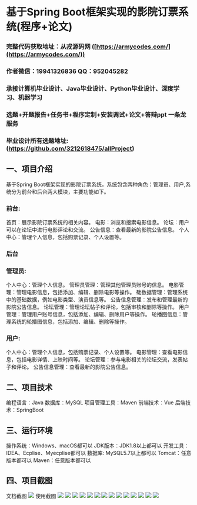 基于Spring Boot框架实现的影院订票系统(程序+论文)
=
###  完整代码获取地址：从戎源码网 ([https://armycodes.com/](https://armycodes.com/))
###  作者微信：19941326836  QQ：952045282 
###  承接计算机毕业设计、Java毕业设计、Python毕业设计、深度学习、机器学习
###  选题+开题报告+任务书+程序定制+安装调试+论文+答辩ppt 一条龙服务
###  毕业设计所有选题地址:(https://github.com/3212618475/allProject)


一、项目介绍
---
基于Spring Boot框架实现的影院订票系统，系统包含两种角色：管理员、用户,系统分为前台和后台两大模块，主要功能如下。
### 前台:
首页：展示影院订票系统的相关内容。
电影：浏览和搜索电影信息。
论坛：用户可以在论坛中进行电影评论和交流。
公告信息：查看最新的影院公告信息。
个人中心：管理个人信息，包括购票记录、个人设置等。


### 后台
### 管理员:
个人中心：管理个人信息。
管理员管理：管理其他管理员账号的信息。
电影管理：管理电影信息，包括添加、编辑、删除电影等操作。
础数据管理：管理系统中的基础数据，例如电影类型、演员信息等。
公告信息管理：发布和管理最新的影院公告信息。
论坛管理：管理论坛帖子和评论，包括审核和删除等操作。
用户管理：管理用户账号信息，包括添加、编辑、删除用户等操作。
轮播图信息：管理系统的轮播图信息，包括添加、编辑、删除等操作。
  
### 用户:
个人中心：管理个人信息，包括购票记录、个人设置等。
电影管理：查看电影信息，包括电影详情、上映时间等。
论坛管理：参与电影相关的论坛交流，发表帖子和评论。
公告信息管理：查看最新的影院公告信息。

  
二、项目技术
---
编程语言：Java
数据库：MySQL
项目管理工具：Maven
前端技术：Vue
后端技术：SpringBoot

三、运行环境
---
操作系统：Windows、macOS都可以
JDK版本：JDK1.8以上都可以
开发工具：IDEA、Ecplise、Myecplise都可以
数据库: MySQL5.7以上都可以
Tomcat：任意版本都可以
Maven：任意版本都可以

四、项目截图
---
文档截图
![](limage/2.png)
使用截图
![](image/1.png)
![](image/2.png)
![](image/3.png)
![](image/4.png)
![](image/5.png)
![](image/6.png)
![](image/7.png)
![](image/8.png)
![](image/9.png)
![](image/10.png)
![](image/11.png)
![](image/12.png)
![](image/13.png)
![](image/14.png)
